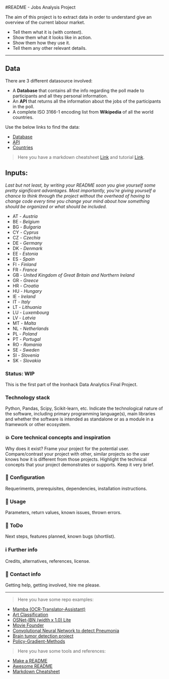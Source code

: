 #README - Jobs Analysis Project 

The aim of this project is to extract data in order to understand give an overview of the current labour market.
- Tell them what it is (with context).
- Show them what it looks like in action.
- Show them how they use it.
- Tell them any other relevant details.


---

## **Data**
There are 3 different datasource involved:
- A **Database** that contains all the info regarding the poll made to participants and all they personal information. 
- An **API** that returns all the information about the jobs of the participants in the poll.
- A complete ISO 3166-1 encoding list from **Wikipedia** of all the world countries. 

Use the below links to find the data:
- [Database](www.potacho.com/files/ironhack/raw_data_project_m1.db)
- [API](http://dataatwork.org/data/)
- [Countries](https://en.wikipedia.org/wiki/ISO_3166-1)


> Here you have a markdown cheatsheet [Link](https://commonmark.org/help/) and tutorial [Link](https://commonmark.org/help/tutorial/).


## **Inputs:**
*Last but not least, by writing your README soon you give yourself some pretty significant advantages. Most importantly, you’re giving yourself a chance to think through the project without the overhead of having to change code every time you change your mind about how something should be organized or what should be included.*
- AT - *Austria*
- BE - *Belgium*
- BG - *Bulgaria*
- CY - *Cyprus*
- CZ - *Czechia*
- DE - *Germany*
- DK - *Denmark*
- EE - *Estonia*
- ES - *Spain*
- FI - *Finland*
- FR - *France*
- GB - *United Kingdom of Great Britain and Northern Ireland*
- GR - *Greece*
- HR - *Croatia*
- HU - *Hungary*
- IE - *Ireland*
- IT - *Italy*
- LT - *Lithuania*
- LU - *Luxembourg*
- LV - *Latvia*
- MT - *Malta*
- NL - *Netherlands*
- PL - *Poland*
- PT - *Portugal*
- RO - *Romania*
- SE - *Sweden*
- SI - *Slovenia*
- SK - *Slovakia*


### **Status**: WIP
This is the first part of the Ironhack Data Analytics Final Project.

### **Technology stack**
Python, Pandas, Scipy, Scikit-learn, etc. Indicate the technological nature of the software, including primary programming language(s), main libraries and whether the software is intended as standalone or as a module in a framework or other ecosystem.

### :boom: **Core technical concepts and inspiration**
Why does it exist? Frame your project for the potential user. Compare/contrast your project with other, similar projects so the user knows how it is different from those projects. Highlight the technical concepts that your project demonstrates or supports. Keep it very brief.

### :wrench: **Configuration**
Requeriments, prerequisites, dependencies, installation instructions.

### :see_no_evil: **Usage**
Parameters, return values, known issues, thrown errors.

### :shit: **ToDo**
Next steps, features planned, known bugs (shortlist).

### :information_source: **Further info**
Credits, alternatives, references, license.

### :love_letter: **Contact info**
Getting help, getting involved, hire me please.

---

> Here you have some repo examples:
- [Mamba (OCR-Translator-Assistant)](https://github.com/YonatanRA/OCR-translator-assistant-project)
- [Art Classification](https://github.com/serguma/art_classification)
- [OSNet-IBN (width x 1.0) Lite](https://github.com/RodMech/OSNet-IBN1-Lite)
- [Movie Founder](https://github.com/Alfagu/final-project-Ironhack-0419mad)
- [Convolutional Neural Network to detect Pneumonia](https://github.com/jmolins89/final-project)
- [Brain tumor detection project](https://github.com/alonsopdani/brain-tumor-detection-project)
- [Policy-Gradient-Methods](https://github.com/cyoon1729/Policy-Gradient-Methods)

> Here you have some tools and references:
- [Make a README](https://www.makeareadme.com/)
- [Awesome README](https://github.com/matiassingers/awesome-readme)
- [Markdown Cheatsheet](https://github.com/adam-p/markdown-here/wiki/Markdown-Cheatsheet)

